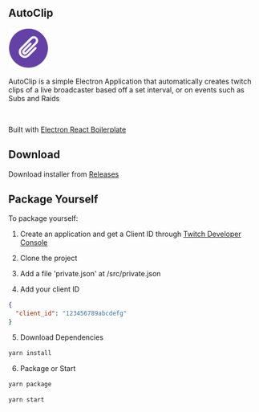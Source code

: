 ## AutoClip
<img src="./assets/icon.png" width="80" />
<p>
  AutoClip is a simple Electron Application that automatically creates twitch clips of a live broadcaster based off a set interval, or on events such as Subs and Raids
</p>

<br>

<p>
  Built with <a href='https://github.com/electron-react-boilerplate/'>Electron React Boilerplate</a>
</p>


## Download

Download installer from <a href="https://github.com/Tetraodone/AutoClip/releases/">Releases</a>

## Package Yourself

To package yourself:

1. Create an application and get a Client ID through <a href='https://dev.twitch.tv/'>Twitch Developer Console</a>

2. Clone the project

3. Add a file 'private.json' at /src/private.json

4. Add your client ID
```json
{
  "client_id": "123456789abcdefg"
}
```
5. Download Dependencies
```bash
yarn install
```
6. Package or Start
```bash
yarn package
```
```bash
yarn start
```

